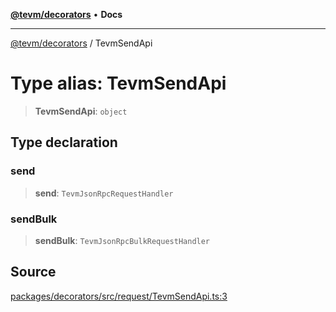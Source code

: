[**@tevm/decorators**](../README.md) • **Docs**

***

[@tevm/decorators](../globals.md) / TevmSendApi

# Type alias: TevmSendApi

> **TevmSendApi**: `object`

## Type declaration

### send

> **send**: `TevmJsonRpcRequestHandler`

### sendBulk

> **sendBulk**: `TevmJsonRpcBulkRequestHandler`

## Source

[packages/decorators/src/request/TevmSendApi.ts:3](https://github.com/evmts/tevm-monorepo/blob/main/packages/decorators/src/request/TevmSendApi.ts#L3)
